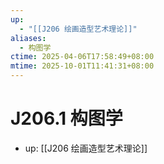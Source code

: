 ```yaml
---
up:
  - "[[J206 绘画造型艺术理论]]"
aliases:
  - 构图学
ctime: 2025-04-06T17:58:49+08:00
mtime: 2025-10-01T11:41:31+08:00
---
```


# J206.1 构图学

- up: [[J206 绘画造型艺术理论]]
